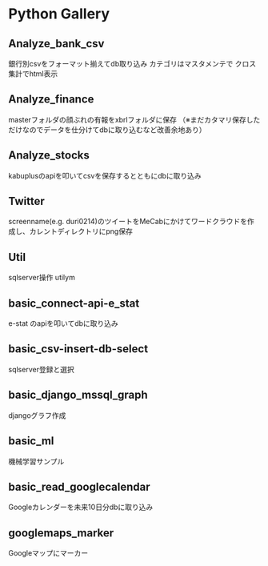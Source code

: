 # Python Gallery

## Analyze_bank_csv

銀行別csvをフォーマット揃えてdb取り込み
カテゴリはマスタメンテで
クロス集計でhtml表示

## Analyze_finance

masterフォルダの顔ぶれの有報をxbrlフォルダに保存
（※まだカタマリ保存しただけなのでデータを仕分けてdbに取り込むなど改善余地あり）

## Analyze_stocks

kabuplusのapiを叩いてcsvを保存するとともにdbに取り込み

## Twitter

screenname(e.g. duri0214)のツイートをMeCabにかけてワードクラウドを作成し、カレントディレクトリにpng保存

## Util

sqlserver操作
utilym

## basic_connect-api-e_stat

e-stat のapiを叩いてdbに取り込み

## basic_csv-insert-db-select

sqlserver登録と選択

## basic_django_mssql_graph

djangoグラフ作成

## basic_ml

機械学習サンプル

## basic_read_googlecalendar

Googleカレンダーを未来10日分dbに取り込み

## googlemaps_marker

Googleマップにマーカー
